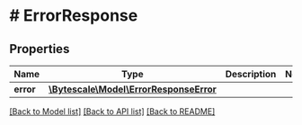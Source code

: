 # # ErrorResponse

## Properties

Name | Type | Description | Notes
------------ | ------------- | ------------- | -------------
**error** | [**\Bytescale\Model\ErrorResponseError**](ErrorResponseError.md) |  |

[[Back to Model list]](../../README.md#models) [[Back to API list]](../../README.md#endpoints) [[Back to README]](../../README.md)
